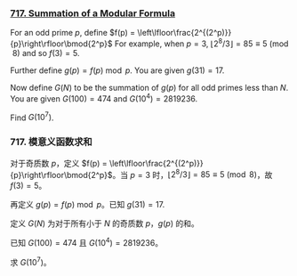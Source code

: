 ### [717. Summation of a Modular Formula](https://projecteuler.net/problem=717)

For an odd prime $p$, define $f(p) = \left\lfloor\frac{2^{(2^p)}}{p}\right\rfloor\bmod{2^p}$
For example, when $p=3$, $\lfloor 2^8/3\rfloor = 85 \equiv 5 \pmod 8$ and so $f(3) = 5$.

Further define $g(p) = f(p)\bmod p$. You are given $g(31) = 17$.

Now define $G(N)$ to be the summation of $g(p)$ for all odd primes less than $N$.
You are given $G(100) = 474$ and $G(10^4) = 2819236$.

Find $G(10^7)$.

### 717. 模意义函数求和

对于奇质数 $p$，定义 $f(p) = \left\lfloor\frac{2^{(2^p)}}{p}\right\rfloor\bmod{2^p}$。当 $p=3$ 时，$\lfloor 2^8/3\rfloor = 85 \equiv 5 \pmod 8$，故 $f(3) = 5$。

再定义 $g(p) = f(p)\bmod p$。已知 $g(31) = 17$.

定义 $G(N)$ 为对于所有小于 $N$ 的奇质数 $p$，$g(p)$ 的和。

已知 $G(100) = 474$ 且 $G(10^4) = 2819236$。

求 $G(10^7)$。
